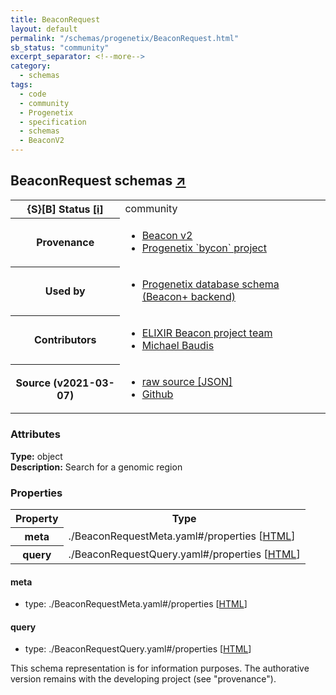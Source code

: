 ```yaml
---
title: BeaconRequest
layout: default
permalink: "/schemas/progenetix/BeaconRequest.html"
sb_status: "community"
excerpt_separator: <!--more-->
category:
  - schemas
tags:
  - code
  - community
  - Progenetix
  - specification
  - schemas
  - BeaconV2
---
```


<div id="schema-header-title">
  <h2>BeaconRequest <span id="schema-header-title-project">schemas <a href="https://github.com/progenetix/schemas" target="_BLANK">&nearr;</a></span> </h2>
</div>

<table id="schema-header-table">
  <tr>
    <th>{S}[B] Status <a href="https://schemablocks.org/about/sb-status-levels.html">[i]</a></th>
    <td><div id="schema-header-status">community</div></td>
  </tr>

  <tr>
    <th>Provenance</th>
    <td>
      <ul>
<li><a href="https://github.com/ga4gh-beacon/specification-v2">Beacon v2</a></li>
<li><a href="https://github.com/progenetix/bycon/">Progenetix `bycon` project</a></li>
      </ul>
    </td>
  </tr>
  <tr>
    <th>Used by</th>
    <td>
      <ul>
<li><a href="https://github.com/progenetix/schemas/">Progenetix database schema (Beacon+ backend)</a></li>
      </ul>
    </td>
  </tr>

<!--more-->

  <tr>
    <th>Contributors</th>
    <td>
      <ul>
<li><a href="https://beacon-project.io/categories/people.html">ELIXIR Beacon project team</a></li>
<li><a href="https://orcid.org/0000-0002-9903-4248">Michael Baudis</a></li>
      </ul>
    </td>
  </tr>
  <tr>
    <th>Source (v2021-03-07)</th>
    <td>
      <ul>
        <li><a href="current/BeaconRequest.json" target="_BLANK">raw source [JSON]</a></li>
        <li><a href="https://github.com/progenetix/schemas/blob/master/schemas/BeaconRequest.yaml" target="_BLANK">Github</a></li>
      </ul>
    </td>
  </tr>
</table>

<div id="schema-attributes-title">
  <h3>Attributes</h3>
</div>

  
__Type:__ object  
__Description:__ Search for a genomic region

### Properties

<table id="schema-properties-table">
  <tr>
    <th>Property</th>
    <th>Type</th>
  </tr>
  <tr>
    <th>meta</th>
    <td>./BeaconRequestMeta.yaml#/properties [<a href="./BeaconRequestMeta.html">HTML</a>]</td>
  </tr>
  <tr>
    <th>query</th>
    <td>./BeaconRequestQuery.yaml#/properties [<a href="./BeaconRequestQuery.html">HTML</a>]</td>
  </tr>

</table>


#### meta

* type: ./BeaconRequestMeta.yaml#/properties [<a href="./BeaconRequestMeta.html">HTML</a>]




#### query

* type: ./BeaconRequestQuery.yaml#/properties [<a href="./BeaconRequestQuery.html">HTML</a>]



<div id="schema-footer">
This schema representation is for information purposes. The authorative 
version remains with the developing project (see "provenance").
</div>


